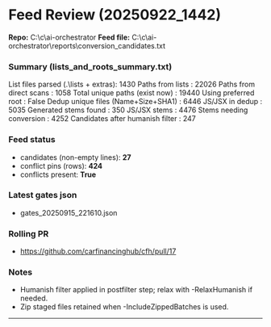 # Feed Review (20250922_1442)

**Repo:** C:\\c\\ai-orchestrator
**Feed file:** C:\c\ai-orchestrator\reports\conversion_candidates.txt

### Summary (lists_and_roots_summary.txt)
List files parsed (.\lists + extras): 1430
Paths from lists                    : 22026
Paths from direct scans             : 1058
Total unique paths (exist now)      : 19440
Using preferred root                : False
Dedup unique files (Name+Size+SHA1) : 6446
JS/JSX in dedup                     : 5035
Generated stems found               : 350
JS/JSX stems                        : 4476
Stems needing conversion            : 4252
Candidates after humanish filter    : 247

### Feed status
- candidates (non-empty lines): **27**
- conflict pins (rows): **424**
- conflicts present: **True**

### Latest gates json
- gates_20250915_221610.json

### Rolling PR
- https://github.com/carfinancinghub/cfh/pull/17

### Notes
- Humanish filter applied in postfilter step; relax with -RelaxHumanish if needed.
- Zip staged files retained when -IncludeZippedBatches is used.

---

